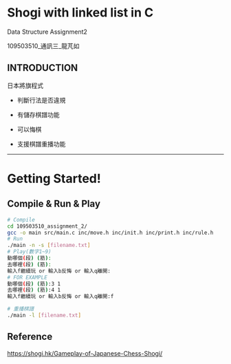 # Shogi with linked list in C

Data Structure Assignment2

109503510_通訊三_龍芃如

## INTRODUCTION

日本將旗程式

* 判斷行法是否違規

* 有儲存棋譜功能

* 可以悔棋

* 支援棋譜重播功能
-------------------------------------
# Getting Started!

## Compile & Run & Play

```sh
# Compile
cd 109503510_assignment_2/
gcc -o main src/main.c inc/move.h inc/init.h inc/print.h inc/rule.h 
# Run
./main -n -s [filename.txt]
# Play(數字1~9)
動哪個(段) (筋):
去哪裡(段) (筋):
輸入f繼續玩 or 輸入b反悔 or 輸入q離開:
# FOR EXAMPLE
動哪個(段) (筋):3 1
去哪裡(段) (筋):4 1
輸入f繼續玩 or 輸入b反悔 or 輸入q離開:f

# 重播棋譜
./main -l [filename.txt]
```

## Reference
https://shogi.hk/Gameplay-of-Japanese-Chess-Shogi/

